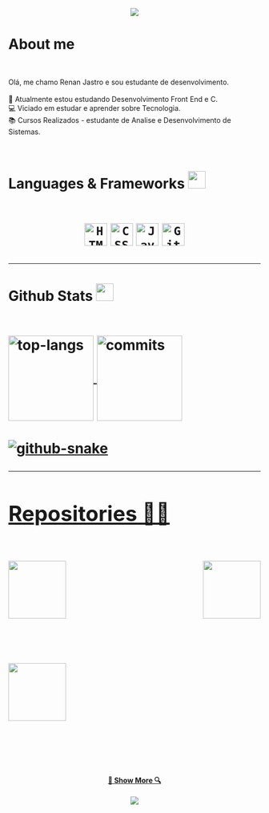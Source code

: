 
<!-- Cabeçalho -->
<p align="center">
  <img src="https://capsule-render.vercel.app/api?type=waving&color=gradient&text=&height=100&section=header"/>
</p>
<!-- Sobre mim -->
<h1> About me <a href="https://github.com/DenverCoder1/readme-typing-svg"></a></h1>
<br>
<!-- Descrição -->
<p>
  Olá, me chamo Renan Jastro e sou estudante de desenvolvimento.
  <br><br>
  🔬 Atualmente estou estudando  Desenvolvimento Front End e C.

  <br>
  💻 Viciado em estudar e aprender sobre Tecnologia.
  <br>
  📚 Cursos Realizados - estudante de Analise e Desenvolvimento de Sistemas.
  <br>
</p>
</hr>
  
  
<!-- Habilidades e Frameworks --> 
<br>
<h1> Languages & Frameworks <img src="https://i.giphy.com/media/u5DoW5LsP16fiyvyTW/giphy.webp" width="35">
  <br><br>
<p align="center">
  <code><img title="HTML5" height="45" src="https://upload.wikimedia.org/wikipedia/commons/thumb/c/c2/GitHub_Invertocat_Logo.svg/1200px-GitHub_Invertocat_Logo.svg.png"></code>
  <code><img title="CSS" height="45" src="images/css.svg"></code>
  <code><img title="Javascript" height="45" src="images/jsscript.svg"></code>
  <code><img title="GitHub" height="45" src="images/github.svg"></code>
</p>
</hr>

  
<!-- Stats -->
<hr>
<div>
<h4> Github Stats <img src="https://media.giphy.com/media/iY8CRBdQXODJSCERIr/giphy.gif" width="35">
<br><br>
<p>
<a href="https://github.com/renanjastro">
<img alt="top-langs" align="center" height="170" src="https://github-readme-stats-seven-navy-90.vercel.app/api/top-langs/?username=renanjastro&layout=compact&langs_count=16&theme=vue-dark&hide=jupyter%20notebook"/>
<a href="https://github.com/renanjastro">
<img alt="commits" align="center" height="170" src="https://github-readme-stats-seven-navy-90.vercel.app/api?username=renanjastro&show_icons=true&theme=vue-dark&include_all_commits=true&count_private=true&hide=issues"/>
</p>
</div>
<!-- Snake --->
<div>
  <picture>
    <source media="(prefers-color-scheme: dark)" srcset="https://github.com/gabrielferrazz/gabrielferrazz/blob/output/github-snake-dark.svg">
    <source media="(prefers-color-scheme: light)" srcset="https://github.com/gabrielferrazz/gabrielferrazz/blob/output/github-snake.svg">
    <img alt="github-snake" src="https://github.com/gabrielferrazz/gabrielferrazz/blob/output/github-snake.svg">
  </picture> 
</div>
</hr>

  
  <!-- Repositorios -->   
<hr>
<h2> Repositories 👨‍💻</h2>
<br>
<div width="100%" align="center">
  <a align="left" href="https://github.com/renanjastro/firstproject" title="firstproject"><img align="left" height="115" src="https://github-readme-stats.vercel.app/api/pin/?username=renanjastro&repo=firstproject&theme=vue-dark&border_color=61dafb&border_radius=10"></a>
  <a align="right" href="https://github.com/renanjastro/C_estudos" title="C_estudos"><img align="right" height="115" src="https://github-readme-stats.vercel.app/api/pin/?username=renanjastro&repo=C_estudos&theme=vue-dark&border_color=61dafb&border_radius=10"></a>
</div>
<br/><br/><br/><br/><br/><br/>
<div width="100%" align="center">
  <a align="left" href="https://github.com/renanjastro/nlwia" title="nlwia"><img align="left" height="115" src="https://github-readme-stats.vercel.app/api/pin/?username=renanjastro&repo=nlwia&theme=vue-dark&border_color=61dafb&border_radius=10"></a>
</div>
<br/><br/><br/><br/><br/><br/>
<h4 align="center">
  <a href="https://github.com/renanjastro?tab=repositories" title="Show Repositories">🔎 Show More 🔍</a>
</h4>
</hr>
<!-- Rodapé -->
<p align="center">
  <img src="https://capsule-render.vercel.app/api?type=waving&color=gradient&height=100&section=footer"/>
</p>
